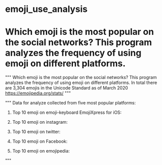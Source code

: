 # emoji_use_analysis 
# Which emoji is the most popular on the social networks? This program analyzes the frequency of using emoji on different platforms.
"""
Which emoji is the most popular on the social networks?
This program analyzes the frequency of using emoji on
different platforms.
In total there are 3,304 emojis in the Unicode Standard as of March 2020
https://emojipedia.org/stats/
"""

"""
Data for analyze collected from five most popular platforms:
1. Top 10 emoji on emoji-keyboard EmojiXpress for iOS:


2. Top 10 emoji on instagram:


3. Top 10 emoji on twitter:


4. Top 10 emoji on Facebook:


5. Top 10 emoji on emojipedia:

"""
